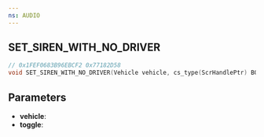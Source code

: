 ```yaml
---
ns: AUDIO
---
```

## SET_SIREN_WITH_NO_DRIVER

```c
// 0x1FEF0683B96EBCF2 0x77182D58
void SET_SIREN_WITH_NO_DRIVER(Vehicle vehicle, cs_type(ScrHandlePtr) BOOL toggle);
```

## Parameters
* **vehicle**: 
* **toggle**: 

